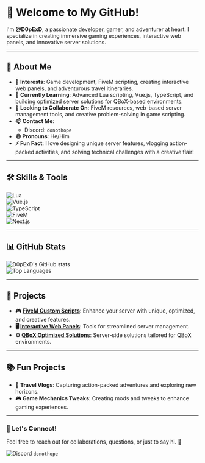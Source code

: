 

# 👋 Welcome to My GitHub!  

I'm **@D0pExD**, a passionate developer, gamer, and adventurer at heart. I specialize in creating immersive gaming experiences, interactive web panels, and innovative server solutions.  

---

## 🚀 About Me  

- **👀 Interests**: Game development, FiveM scripting, creating interactive web panels, and adventurous travel itineraries.  
- **🌱 Currently Learning**: Advanced Lua scripting, Vue.js, TypeScript, and building optimized server solutions for QBoX-based environments.  
- **💞 Looking to Collaborate On**: FiveM resources, web-based server management tools, and creative problem-solving in game scripting.  
- **📫 Contact Me**:  
  - Discord: `donothope`  
- **😄 Pronouns**: He/Him  
- **⚡ Fun Fact**: I love designing unique server features, vlogging action-packed activities, and solving technical challenges with a creative flair!  

---

## 🛠️ Skills & Tools  

![Lua](https://img.shields.io/badge/-Lua-05122A?style=flat&logo=lua)  
![Vue.js](https://img.shields.io/badge/-Vue.js-05122A?style=flat&logo=vue.js)  
![TypeScript](https://img.shields.io/badge/-TypeScript-05122A?style=flat&logo=typescript)  
![FiveM](https://img.shields.io/badge/-FiveM-05122A?style=flat&logo=fivem)  
![Next.js](https://img.shields.io/badge/-Next.js-05122A?style=flat&logo=next.js)  

---

## 📊 GitHub Stats  

![D0pExD's GitHub stats](https://github-readme-stats.vercel.app/api?username=D0pExD&show_icons=true&theme=radical)  
![Top Languages](https://github-readme-stats.vercel.app/api/top-langs/?username=D0pExD&layout=compact&theme=radical)  

---

## 🌟 Projects  

- **🎮 [FiveM Custom Scripts](#)**: Enhance your server with unique, optimized, and creative features.  
- **🖥️ [Interactive Web Panels](#)**: Tools for streamlined server management.  
- **⚙️ [QBoX Optimized Solutions](#)**: Server-side solutions tailored for QBoX environments.  

---

## 📚 Fun Projects  

- **🎥 Travel Vlogs**: Capturing action-packed adventures and exploring new horizons.  
- **🎮 Game Mechanics Tweaks**: Creating mods and tweaks to enhance gaming experiences.  

---

### 🤝 Let's Connect!  

Feel free to reach out for collaborations, questions, or just to say hi. 🚀  

![Discord](https://img.shields.io/badge/-Discord-05122A?style=flat&logo=discord&logoColor=white) `donothope`  

